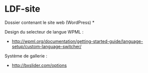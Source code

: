 LDF-site
========

Dossier contenant le site web (WordPress)
*


Design du selecteur de langue WPML :

- http://wpml.org/documentation/getting-started-guide/language-setup/custom-language-switcher/


Système de gallerie :

- http://bxslider.com/options
